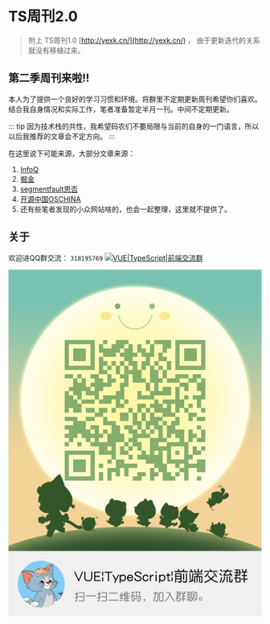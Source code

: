 # TS周刊2.0

> 附上 TS周刊1.0 [http://yexk.cn/](http://yexk.cn/) ， 由于更新迭代的关系就没有移植过来。

## 第二季周刊来啦!!

本人为了提供一个良好的学习习惯和环境。将群里不定期更新周刊希望你们喜欢。结合我自身情况和实际工作，笔者准备暂定半月一刊。中间不定期更新。

::: tip
因为技术栈的共性，我希望码农们不要局限与当前的自身的一门语言，所以以后我推荐的文章会不定方向。
:::

在这里说下可能来源，大部分文章来源：

1. [InfoQ](https://www.infoq.cn)
2. [掘金](https://juejin.im)
3. [segmentfault思否](https://segmentfault.com)
4. [开源中国OSCHINA](https://www.oschina.net)
5. 还有些笔者发现的小众网站啥的，也会一起整理，这里就不提供了。

## 关于

欢迎进QQ群交流： `318195769` <a target="_blank" href="//shang.qq.com/wpa/qunwpa?idkey=37a6d1f882a978a760836b7d5b3837148e1937b21526a8e1e9d9edbb91fc4789"><img border="0" src="//pub.idqqimg.com/wpa/images/group.png" alt="VUE|TypeScript|前端交流群" title="VUE|TypeScript|前端交流群"></a>

![./images/tsgroup.png](./images/tsgroup.png)
